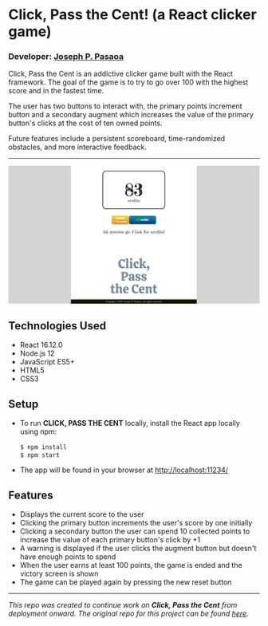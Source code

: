 # Click, Pass the Cent! (a React clicker game)

### Developer: [**Joseph P. Pasaoa**](https://github.com/joseph-p-pasaoa)

Click, Pass the Cent is an addictive clicker game built with the React framework. The goal of the game is to try to go over 100 with the highest score and in the fastest time.

The user has two buttons to interact with, the primary points increment button and a secondary augment which increases the value of the primary button's clicks at the cost of ten owned points.

Future features include a persistent scoreboard, time-randomized obstacles, and more interactive feedback.

---

![Click, Pass the Cent screen capture](./readme/screencap.png)


## Technologies Used
+ React 16.12.0
+ Node.js 12
+ JavaScript ES5+
+ HTML5
+ CSS3

## Setup

+ To run **CLICK, PASS THE CENT** locally, install the React app locally using npm:
  ```
  $ npm install
  $ npm start
  ```
+ The app will be found in your browser at [http://localhost:11234/](http://localhost:11234/)

## Features

- Displays the current score to the user
- Clicking the primary button increments the user's score by one initially
- Clicking a secondary button the user can spend 10 collected points to increase the value of each primary button's click by +1
- A warning is displayed if the user clicks the augment button but doesn't have enough points to spend
- When the user earns at least 100 points, the game is ended and the victory screen is shown
- The game can be played again by pressing the new reset button

---

*This repo was created to continue work on **Click, Pass the Cent** from deployment onward. The original repo for this project can be found [here](https://github.com/joseph-p-pasaoa/lab02_react-states).*
